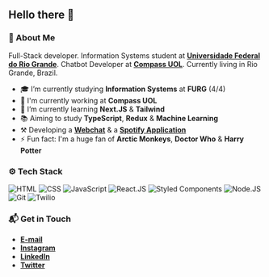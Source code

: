 ## Hello there 👋

### 🤔 About Me
Full-Stack developer. Information Systems student at **[Universidade Federal do Rio Grande](https://www.furg.br/en/)**. Chatbot Developer at **[Compass UOL](https://compass.uol/en/home/)**. Currently living in Rio Grande, Brazil.

* 🎓 I’m currently studying **Information Systems** at **FURG** (4/4)
* 🏢 I'm currently working at **Compass UOL**
* 🌱 I’m currently learning **Next.JS** & **Tailwind**
* 📚 Aiming to study **TypeScript**, **Redux** & **Machine Learning**
* ⚒️ Developing a **[Webchat](https://github.com/Saesel/webchat)** & a **[Spotify Application](https://github.com/Saesel/spotizou)**
* ⚡ Fun fact: I'm a huge fan of **Arctic Monkeys**, **Doctor Who** & **Harry Potter**

### ⚙️ Tech Stack
![HTML](https://img.shields.io/badge/-HTML-05122A?style=flat&logo=html5)
![CSS](https://img.shields.io/badge/-CSS-05122A?style=flat&logo=css3)
![JavaScript](https://img.shields.io/badge/-JavaScript-05122A?style=flat&logo=javascript)
![React.JS](https://img.shields.io/badge/-React.JS-05122A?style=flat&logo=react)
![Styled Components](https://img.shields.io/badge/-Styled%20Components-05122A?style=flat&logo=styled-components)
![Node.JS](https://img.shields.io/badge/-Node.JS-05122A?style=flat&logo=node.js)
![Git](https://img.shields.io/badge/-Git-05122A?style=flat&logo=git)
![Twilio](https://img.shields.io/badge/-Twilio-05122A?style=flat&logo=twilio)

### 📬 Get in Touch
* **[E-mail](mailto:samuel_gomes26@hotmail.com)**
* **[Instagram](https://instagram.com/samuelgomes0)**
* **[LinkedIn](https://linkedin.com/in/samuelgomes0/)**
* **[Twitter](https://twitter.com/samuelgomes0)**
